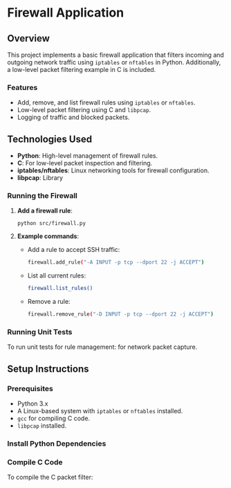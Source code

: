 # Firewall Application

## Overview
This project implements a basic firewall application that filters incoming and outgoing network traffic using `iptables` or `nftables` in Python. Additionally, a low-level packet filtering example in C is included.

### Features
- Add, remove, and list firewall rules using `iptables` or `nftables`.
- Low-level packet filtering using C and `libpcap`.
- Logging of traffic and blocked packets.

## Technologies Used
- **Python**: High-level management of firewall rules.
- **C**: For low-level packet inspection and filtering.
- **iptables/nftables**: Linux networking tools for firewall configuration.
- **libpcap**: Library
### Running the Firewall
1. **Add a firewall rule**:
    ```
    python src/firewall.py
    ```

2. **Example commands**:
    - Add a rule to accept SSH traffic:
      ```bash
      firewall.add_rule("-A INPUT -p tcp --dport 22 -j ACCEPT")
      ```

    - List all current rules:
      ```bash
      firewall.list_rules()
      ```

    - Remove a rule:
      ```bash
      firewall.remove_rule("-D INPUT -p tcp --dport 22 -j ACCEPT")
      ```

### Running Unit Tests
To run unit tests for rule management:
 for network packet capture.

## Setup Instructions

### Prerequisites
- Python 3.x
- A Linux-based system with `iptables` or `nftables` installed.
- `gcc` for compiling C code.
- `libpcap` installed.

### Install Python Dependencies

### Compile C Code
To compile the C packet filter:
